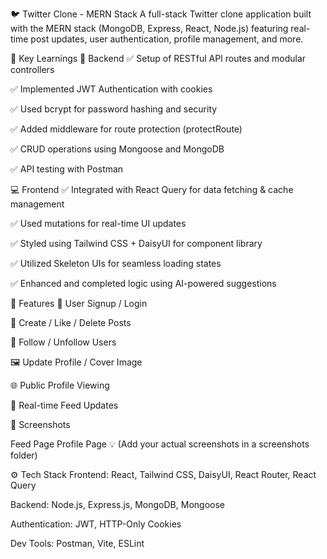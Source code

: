 
🐦 Twitter Clone - MERN Stack
A full-stack Twitter clone application built with the MERN stack (MongoDB, Express, React, Node.js) featuring real-time post updates, user authentication, profile management, and more.

🚀 Key Learnings
🔧 Backend
✅ Setup of RESTful API routes and modular controllers

✅ Implemented JWT Authentication with cookies

✅ Used bcrypt for password hashing and security

✅ Added middleware for route protection (protectRoute)

✅ CRUD operations using Mongoose and MongoDB

✅ API testing with Postman

💻 Frontend
✅ Integrated with React Query for data fetching & cache management

✅ Used mutations for real-time UI updates

✅ Styled using Tailwind CSS + DaisyUI for component library

✅ Utilized Skeleton UIs for seamless loading states

✅ Enhanced and completed logic using AI-powered suggestions

🧠 Features
🔐 User Signup / Login

📝 Create / Like / Delete Posts

👤 Follow / Unfollow Users

🖼️ Update Profile / Cover Image

🌐 Public Profile Viewing

💬 Real-time Feed Updates

📸 Screenshots

Feed Page	Profile Page
💡 (Add your actual screenshots in a screenshots folder)

⚙️ Tech Stack
Frontend: React, Tailwind CSS, DaisyUI, React Router, React Query

Backend: Node.js, Express.js, MongoDB, Mongoose

Authentication: JWT, HTTP-Only Cookies

Dev Tools: Postman, Vite, ESLint
